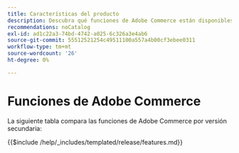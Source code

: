 ```yaml
---
title: Características del producto
description: Descubra qué funciones de Adobe Commerce están disponibles en cada versión.
recommendations: noCatalog
exl-id: ad1c22a3-74bd-4742-a025-6c326a3e4ab6
source-git-commit: 55512521254c49511100a557a4b00cf3ebee0311
workflow-type: tm+mt
source-wordcount: '26'
ht-degree: 0%

---
```


# Funciones de Adobe Commerce

La siguiente tabla compara las funciones de Adobe Commerce por versión secundaria:

{{$include /help/_includes/templated/release/features.md}}

<!-- Last updated from includes: 2023-01-26 13:40:02 -->
